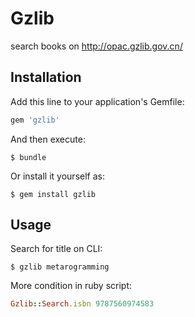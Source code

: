 # Gzlib

search books on http://opac.gzlib.gov.cn/

## Installation

Add this line to your application's Gemfile:

```ruby
gem 'gzlib'
```

And then execute:

    $ bundle

Or install it yourself as:

    $ gem install gzlib

## Usage

Search for title on CLI:

    $ gzlib metarogramming

More condition in ruby script:

```ruby
Gzlib::Search.isbn 9787560974583
```

